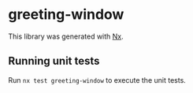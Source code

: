 # greeting-window

This library was generated with [Nx](https://nx.dev).

## Running unit tests

Run `nx test greeting-window` to execute the unit tests.
